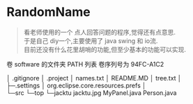 # RandomName
>看老师使用的一个 点人回答问题的程序,觉得还有点意思.<br/>
于是自己 diy一个,主要使用了 java swing 和 io流.<br/>
目前还没有什么花里胡哨的功能,但至少基本的功能可以实现.

卷 software 的文件夹 PATH 列表
卷序列号为 94FC-A1C2

│  .gitignore
│  .project
│  names.txt
│  README.MD
│  tree.txt
│  
├─.settings
│      org.eclipse.core.resources.prefs
│      
└─src
    └─top
        └─jacktu
                jacktu.jpg
                MyPanel.java
                Person.java
                


